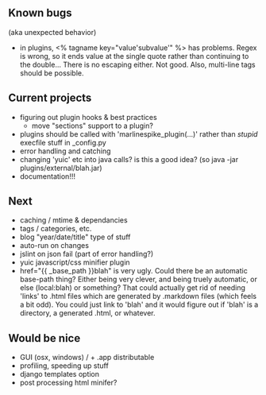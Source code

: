 ## Known bugs
(aka unexpected behavior)

- in plugins, <% tagname key="value'subvalue'" %>
  has problems. Regex is wrong, so it ends value at the single
  quote rather than continuing to the double... There is no
  escaping either.  Not good.  Also, multi-line tags should be
  possible.

## Current projects

- figuring out plugin hooks & best practices
  + move "sections" support to a plugin?
- plugins should be called with 'marlinespike_plugin(...)' rather than *stupid* execfile
  stuff in _config.py
- error handling and catching
- changing 'yuic' etc into java calls? is this a good idea?
  (so java -jar plugins/external/blah.jar) 
- documentation!!!

## Next

- caching / mtime & dependancies
- tags / categories, etc.
- blog "year/date/title" type of stuff
- auto-run on changes
- jslint on json fail (part of error handling?)
- yuic javascript/css minifier plugin
- href="{{ _base_path }}blah" is very ugly.  Could there be an automatic
  base-path thing?  Either being very clever, and being truely automatic,
  or else (local:blah) or something?  That could actually get rid of needing
  'links' to .html files which are generated by .markdown files (which feels
  a bit odd).  You could just link to 'blah' and it would figure out if 'blah'
  is a directory, a generated .html, or whatever.

## Would be nice

- GUI (osx, windows) / + .app distributable
- profiling, speeding up stuff
- django templates option
- post processing html minifer?
